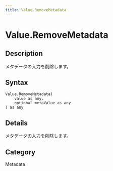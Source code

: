 ```yaml
---
title: Value.RemoveMetadata
---
```


# Value.RemoveMetadata


## Description

メタデータの入力を削除します。


## Syntax

```powerquery
Value.RemoveMetadata(
    value as any,
    optional metaValue as any
) as any
```


## Details

メタデータの入力を削除します。



## Category
Metadata
